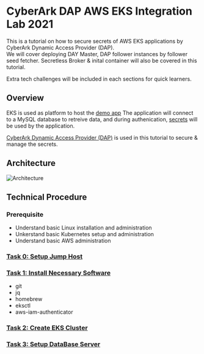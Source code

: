 # CyberArk DAP AWS EKS Integration Lab 2021
This is a tutorial on how to secure secrets of AWS EKS applications by CyberArk Dynamic Access Provider (DAP).   
We will cover deploying DAY Master, DAP follower instances by follower seed fetcher.
Secretless Broker & inital container will also be covered in this tutorial.

Extra tech challenges will be included in each sections for quick learners.

## Overview

EKS is used as platform to host the [demo app](https://github.com/jeepapichet/cityapp)
The application will connect to a MySQL database to retreive data, and during authenication, [secrets](https://docs.cyberark.com/Product-Doc/OnlineHelp/AAM-DAP/Latest/en/Content/Get%20Started/key_concepts/secrets.html) will be used by the application.

[CyberArk Dynamic Access Provider (DAP)](https://docs.cyberark.com/Product-Doc/OnlineHelp/AAM-DAP/Latest/en/Content/Get%20Started/WhatIsConjur.html) is used in this tutorial to secure & manage the secrets.   


## Architecture

![Architecture](https://github.com/ivanckleecity/CyberArk-DAP-EKS-Lap-2021/blob/main/images/architecture_eks.JPG)

## Technical Procedure

### Prerequisite
- Understand basic Linux installation and administration
- Unkerstand basic Kubernetes setup and administration
- Understand basic AWS administration

### [Task 0: Setup Jump Host](00-Setup_Jump_Host.md)

### [Task 1: Install Necessary Software](01-Install_Necessary_Software.md)
- git
- jq
- homebrew
- eksctl
- aws-iam-authenticator

### [Task 2: Create EKS Cluster](02-Create_EKS_Cluster.md)

### [Task 3: Setup DataBase Server](03-Setup_DataBase_Server.md)
